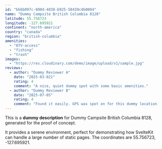 ```yaml
---
id: "bb6b097c-800d-4838-b925-58439c4b0084"
name: "Dummy Campsite British Columbia 8128"
latitude: 55.756723
longitude: -127.695921
continent: "north-america"
country: "canada"
region: "british-columbia"
amenities:
  - "ATV-access"
  - "fishing"
  - "trash"
images:
  - "https://res.cloudinary.com/demo/image/upload/v1/sample.jpg"
reviews:
  - author: "Dummy Reviewer A"
    date: "2025-03-021"
    rating: 4
    comment: "A nice, quiet dummy spot with some basic amenities."
  - author: "Dummy Reviewer B"
    date: "2025-07-05"
    rating: 4
    comment: "Found it easily. GPS was spot on for this dummy location."
---
```


This is a **dummy description** for Dummy Campsite British Columbia 8128, generated for the proof of concept.

It provides a serene environment, perfect for demonstrating how SvelteKit can handle a large number of static pages. The coordinates are 55.756723, -127.695921.
